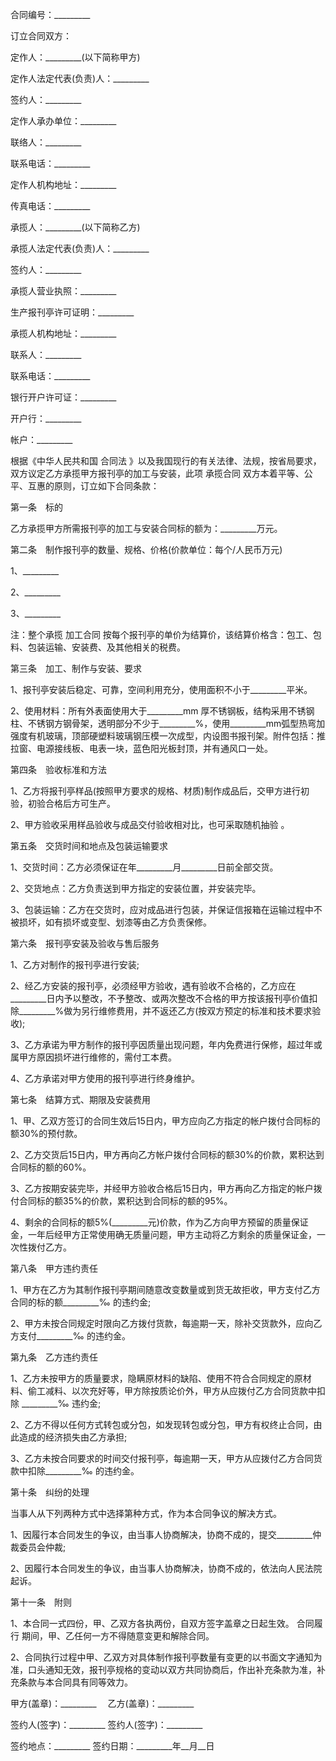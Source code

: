 
 




合同编号：_________


订立合同双方：


定作人：_________(以下简称甲方)


定作人法定代表(负责)人：_________


签约人：_________


定作人承办单位：_________


联络人：_________


联系电话：_________


定作人机构地址：_________


传真电话：_________


承揽人：_________(以下简称乙方)


承揽人法定代表(负责)人：_________


签约人：_________


承揽人营业执照：_________


生产报刊亭许可证明：_________


承揽人机构地址：_________


联系人：_________


联系电话：_________


银行开户许可证：_________


开户行：_________


帐户：_________


根据《中华人民共和国
合同法
》以及我国现行的有关法律、法规，按省局要求，双方议定乙方承揽甲方报刊亭的加工与安装，此项
承揽合同
双方本着平等、公平、互惠的原则，订立如下合同条款：


第一条　标的


乙方承揽甲方所需报刊亭的加工与安装合同标的额为：_________万元。


第二条　制作报刊亭的数量、规格、价格(价款单位：每个/人民币万元)


1、_________


2、_________


3、_________


注：整个承揽
加工合同
按每个报刊亭的单价为结算价，该结算价格含：包工、包料、包装运输、安装费、及其他相关的税费。


第三条　加工、制作与安装、要求


1、报刊亭安装后稳定、可靠，空间利用充分，使用面积不小于_________平米。


2、使用材料：所有外表面使用大于_________mm 厚不锈钢板，结构采用不锈钢柱、不锈钢方钢骨架，透明部分不少于_________%，使用_________mm弧型热弯加强度有机玻璃，顶部硬塑料玻璃钢压模一次成型，内设图书报刊架。附件包括：推拉窗、电源接线板、电表一块，蓝色阳光板封顶，并有通风口一处。


第四条　验收标准和方法


1、乙方将报刊亭样品(按照甲方要求的规格、材质)制作成品后，交甲方进行初验，初验合格后方可生产。


2、甲方验收采用样品验收与成品交付验收相对比，也可采取随机抽验 。


第五条　交货时间和地点及包装运输要求


1、交货时间：乙方必须保证在年_________月_________日前全部交货。


2、交货地点：乙方负责送到甲方指定的安装位置，并安装完毕。


3、包装运输：乙方在交货时，应对成品进行包装，并保证信报箱在运输过程中不被损坏，如有损坏或变型、划漆等由乙方负责保修。


第六条　报刊亭安装及验收与售后服务


1、乙方对制作的报刊亭进行安装;


2、经乙方安装的报刊亭，必须经甲方验收，遇有验收不合格的，乙方应在_________日内予以整改，不予整改、或两次整改不合格的甲方按该报刊亭价值扣除_________%做为另行维修费用，并不返还乙方(按双方预定的标准和技术要求验收);


3、乙方承诺为甲方制作的报刊亭因质量出现问题，年内免费进行保修，超过年或属甲方原因损坏进行维修的，需付工本费。


4、乙方承诺对甲方使用的报刊亭进行终身维护。


第七条　结算方式、期限及安装费用


1、甲、乙双方签订的合同生效后15日内，甲方应向乙方指定的帐户拨付合同标的额30%的预付款。


2、乙方交货后15日内，甲方再向乙方帐户拨付合同标的额30%的价款，累积达到合同标的额的60%。


3、乙方按期安装完毕，并经甲方验收合格后15日内，甲方再向乙方指定的帐户拨付合同标的额35%的价款，累积达到合同标的额的95%。


4、剩余的合同标的额5%(_________元)价款，作为乙方向甲方预留的质量保证金，一年后经甲方正常使用确无质量问题，甲方主动将乙方剩余的质量保证金，一次性拨付乙方。


第八条　甲方违约责任


1、甲方在乙方为其制作报刊亭期间随意改变数量或到货无故拒收，甲方支付乙方合同的标的额_________‰ 的违约金;


2、甲方未按合同规定时限向乙方拨付货款，每逾期一天，除补交货款外，应向乙方支付_________‰ 的违约金。


第九条　乙方违约责任


1、乙方未按甲方的质量要求，隐瞒原材料的缺陷、使用不符合合同规定的原材料、偷工减料、以次充好等，甲方除按质论价外，甲方从应拨付乙方合同货款中扣除 _________‰ 违约金;


2、乙方不得以任何方式转包或分包，如发现转包或分包，甲方有权终止合同，由此造成的经济损失由乙方承担;


3、乙方未按合同要求的时间交付报刊亭，每逾期一天，甲方从应拨付乙方合同货款中扣除_________‰ 的违约金。


第十条　纠纷的处理


当事人从下列两种方式中选择第种方式，作为本合同争议的解决方式。


1、因履行本合同发生的争议，由当事人协商解决，协商不成的，提交_________仲裁委员会仲裁;


2、因履行本合同发生的争议，由当事人协商解决，协商不成的，依法向人民法院起诉。


第十一条　附则


1、本合同一式四份，甲、乙双方各执两份，自双方签字盖章之日起生效。
合同履行
期间，甲、乙任何一方不得随意变更和解除合同。


2、合同执行过程中甲、乙双方对具体制作报刊亭数量有变更的以书面文字通知为准，口头通知无效，报刊亭规格的变动以双方共同协商后，作出补充条款为准，补充条款与本合同具有同等效力。


甲方(盖章)：_________ 　乙方(盖章)：_________


签约人(签字)：_________ 签约人(签字)：_________


签约地点：_________     签约日期：_________年__月__日
 


 

 
 
 
 
 
  


  
 

  


  


  
 
 
 
 

